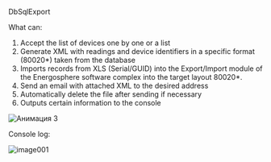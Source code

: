 DbSqlExport

What can:
1) Accept the list of devices one by one or a list
2) Generate XML with readings and device identifiers in a specific format (80020*) taken from the database
3) Imports records from XLS (Serial/GUID) into the Export/Import module of the Energosphere software complex into the target layout 80020*. 
4) Send an email with attached XML to the desired address
5) Automatically delete the file after sending if necessary
6) Outputs certain information to the console

![Анимация 3](https://github.com/user-attachments/assets/b877ded6-bc36-4162-9899-f5d3e8dd1ad6)

Console log:

![image001](https://github.com/user-attachments/assets/8eedd9df-a134-45e5-a054-06834cc65bdc)
